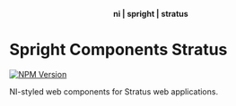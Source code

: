 <div align="center">
    <p><b>ni | spright | stratus</b></p>
</div>

# Spright Components Stratus

[![NPM Version](https://img.shields.io/npm/v/@ni/spright-components-stratus.svg)](https://www.npmjs.com/package/@ni/spright-components-stratus)

NI-styled web components for Stratus web applications.
